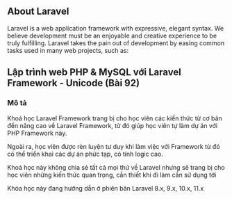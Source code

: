 ## About Laravel

Laravel is a web application framework with expressive, elegant syntax. We believe development must be an enjoyable and creative experience to be truly fulfilling. Laravel takes the pain out of development by easing common tasks used in many web projects, such as:

## Lập trình web PHP & MySQL với Laravel Framework - Unicode (Bài 92)

### Mô tả

Khoá học Laravel Framework trang bị cho học viên các kiến thức từ cơ bản đến nâng cao về Laravel Framework, từ đó giúp học viên tự làm dự án với PHP Framework này.

Ngoài ra, học viên được rèn luyện tư duy khi làm việc với Framework từ đó có thể triển khai các dự án phức tạp, có tính logic cao.

Khoá học này không chia sẻ tất cả mọi thứ về Laravel nhưng sẽ trang bị cho học viên những kiến thức quan trọng, cần thiết khi đi làm cần sử dụng tới

Khóa học này đang hướng dẫn ở phiên bản Laravel 8.x, 9.x, 10.x, 11.x